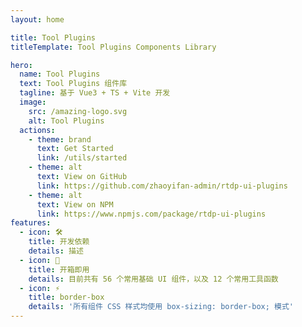 ```yaml
---
layout: home

title: Tool Plugins
titleTemplate: Tool Plugins Components Library

hero:
  name: Tool Plugins
  text: Tool Plugins 组件库
  tagline: 基于 Vue3 + TS + Vite 开发
  image:
    src: /amazing-logo.svg
    alt: Tool Plugins
  actions:
    - theme: brand
      text: Get Started
      link: /utils/started
    - theme: alt
      text: View on GitHub
      link: https://github.com/zhaoyifan-admin/rtdp-ui-plugins
    - theme: alt
      text: View on NPM
      link: https://www.npmjs.com/package/rtdp-ui-plugins
features:
  - icon: 🛠️
    title: 开发依赖
    details: 描述
  - icon: 🚀
    title: 开箱即用
    details: 目前共有 56 个常用基础 UI 组件，以及 12 个常用工具函数
  - icon: ⚡️
    title: border-box
    details: '所有组件 CSS 样式均使用 box-sizing: border-box; 模式'
---
```


<Watermark fullscreen content="Tool Plugins" />

<script setup lang="ts">
import { onMounted } from 'vue';
import { fetchVersion } from './.vitepress/utils/fetchVersion';
import pkg from '../package.json';

const dependencies = pkg.dependencies
const devDependencies = pkg.devDependencies
function getVersion (target: string): string {
  for (let name of Object.keys(dependencies)) {
    if (name === target) {
      return dependencies[name].replace('^', '')
    }
  }
  for (let name of Object.keys(devDependencies)) {
    if (name === target) {
      return devDependencies[name].replace('^', '')
    }
  }
  return ''
}
function fetchDesc () {
  const featureDetails: any = document.querySelector('div.VPFeatures.VPHomeFeatures > div.container > div.items :first-child > div.VPLink.no-icon.VPFeature .box > p.details')
  const developDesc = `采用 Vue@${getVersion('vue')} + TypeScript@${getVersion('typescript')} + Vite@${getVersion('vite')} + Less@${getVersion('less')} 实现`
  featureDetails.textContent = developDesc
}
onMounted(() => {
  fetchVersion()
  fetchDesc()
})
</script>
